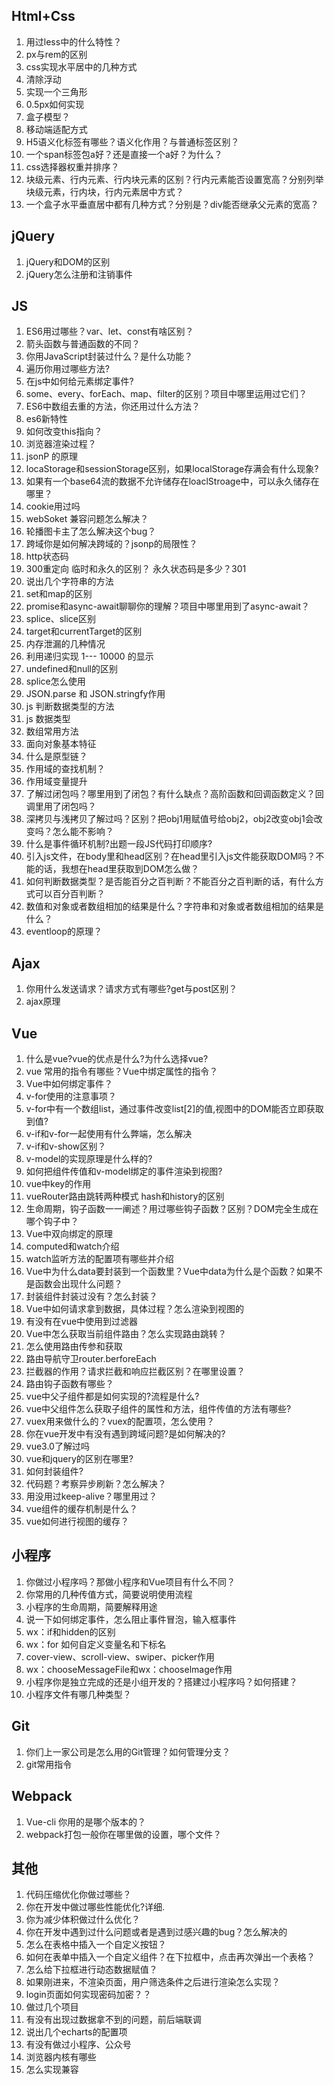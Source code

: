 ## Html+Css

1. 用过less中的什么特性？
2. px与rem的区别
3. css实现水平居中的几种方式
4. 清除浮动
5. 实现一个三角形
6. 0.5px如何实现
7. 盒子模型？
8. 移动端适配方式
9. H5语义化标签有哪些？语义化作用？与普通标签区别？
10. 一个span标签包a好？还是直接一个a好？为什么？
11. css选择器权重并排序？
12. 块级元素、行内元素、行内块元素的区别？行内元素能否设置宽高？分别列举块级元素，行内块，行内元素居中方式？
13. 一个盒子水平垂直居中都有几种方式？分别是？div能否继承父元素的宽高？

## jQuery

1. jQuery和DOM的区别
2. jQuery怎么注册和注销事件

## JS

1. ES6用过哪些？var、let、const有啥区别？
2. 箭头函数与普通函数的不同？
3. 你用JavaScript封装过什么？是什么功能？
4. 遍历你用过哪些方法? 
5. 在js中如何给元素绑定事件?
6. some、every、forEach、map、filter的区别？项目中哪里运用过它们？
7. ES6中数组去重的方法，你还用过什么方法？
8. es6新特性
9. 如何改变this指向？
10. 浏览器渲染过程？
11. jsonP 的原理
12. locaStorage和sessionStorage区别，如果localStorage存满会有什么现象?
13. 如果有一个base64流的数据不允许储存在loaclStroage中，可以永久储存在哪里？
14. cookie用过吗
15. webSoket 兼容问题怎么解决？
16. 轮播图卡主了怎么解决这个bug？
17. 跨域你是如何解决跨域的？jsonp的局限性？
18. http状态码
19. 300重定向 临时和永久的区别？ 永久状态码是多少？301
20. 说出几个字符串的方法
21. set和map的区别
22. promise和async-await聊聊你的理解？项目中哪里用到了async-await？
23. splice、slice区别
24. target和currentTarget的区别
25. 内存泄漏的几种情况
26. 利用递归实现  1--- 10000  的显示
27. undefined和null的区别
28. splice怎么使用
29. JSON.parse 和 JSON.stringfy作用
30. js 判断数据类型的方法
31. js 数据类型
32. 数组常用方法
33. 面向对象基本特征
34. 什么是原型链？
35. 作用域的查找机制？
36. 作用域变量提升
37. 了解过闭包吗？哪里用到了闭包？有什么缺点？高阶函数和回调函数定义？回调里用了闭包吗？
38. 深拷贝与浅拷贝了解过吗？区别？把obj1用赋值号给obj2，obj2改变obj1会改变吗？怎么能不影响？
39. 什么是事件循环机制?出题一段JS代码打印顺序?
40. 引入js文件，在body里和head区别？在head里引入js文件能获取DOM吗？不能的话，我想在head里获取到DOM怎么做？
41. 如何判断数据类型？是否能百分之百判断？不能百分之百判断的话，有什么方式可以百分百判断？
42. 数值和对象或者数组相加的结果是什么？字符串和对象或者数组相加的结果是什么？
43. eventloop的原理？

## Ajax

1. 你用什么发送请求？请求方式有哪些?get与post区别？
2. ajax原理

## Vue

1. 什么是vue?vue的优点是什么?为什么选择vue?
2. vue 常用的指令有哪些？Vue中绑定属性的指令？
3. Vue中如何绑定事件？
4. v-for使用的注意事项？
5. v-for中有一个数组list，通过事件改变list[2]的值,视图中的DOM能否立即获取到值?
6. v-if和v-for一起使用有什么弊端，怎么解决
7. v-if和v-show区别？
8. v-model的实现原理是什么样的?
9. 如何把组件传值和v-model绑定的事件渲染到视图?
10. vue中key的作用
11. vueRouter路由跳转两种模式  hash和history的区别
12. 生命周期，钩子函数一一阐述？用过哪些钩子函数？区别？DOM完全生成在哪个钩子中？
13. Vue中双向绑定的原理
14. computed和watch介绍
15. watch监听方法的配置项有哪些并介绍
16. Vue中为什么data要封装到一个函数里？Vue中data为什么是个函数？如果不是函数会出现什么问题？
17. 封装组件封装过没有？怎么封装？
18. Vue中如何请求拿到数据，具体过程？怎么渲染到视图的
19. 有没有在vue中使用到过滤器
20.  Vue中怎么获取当前组件路由？怎么实现路由跳转？
21. 怎么使用路由传参和获取
22. 路由导航守卫router.berforeEach
23. 拦截器的作用？请求拦截和响应拦截区别？在哪里设置？
24. 路由钩子函数有哪些？
25. vue中父子组件都是如何实现的?流程是什么?
26. vue中父组件怎么获取子组件的属性和方法，组件传值的方法有哪些?
27.  vuex用来做什么的？vuex的配置项，怎么使用？
28. 你在vue开发中有没有遇到跨域问题?是如何解决的?
29. vue3.0了解过吗
30. vue和jquery的区别在哪里?
31. 如何封装组件?
32. 代码题？考察异步刷新？怎么解决？
33. 用没用过keep-alive？哪里用过？
34. vue组件的缓存机制是什么？
35. vue如何进行视图的缓存？

## 小程序

1. 你做过小程序吗？那做小程序和Vue项目有什么不同？
2. 你常用的几种传值方式，简要说明使用流程
3. 小程序的生命周期，简要解释用途
4. 说一下如何绑定事件，怎么阻止事件冒泡，输入框事件
5. wx：if和hidden的区别
6. wx：for 如何自定义变量名和下标名
7. cover-view、scroll-view、swiper、picker作用
8. wx：chooseMessageFile和wx：chooselmage作用
9. 小程序你是独立完成的还是小组开发的？搭建过小程序吗？如何搭建？
10. 小程序文件有哪几种类型？

## Git

1. 你们上一家公司是怎么用的Git管理？如何管理分支？
2. git常用指令

## Webpack

1. Vue-cli 你用的是哪个版本的？
2. webpack打包一般你在哪里做的设置，哪个文件？

## 其他

1. 代码压缩优化你做过哪些？
2. 你在开发中做过哪些性能优化?详细.
3. 你为减少体积做过什么优化？
4. 你在开发中遇到过什么问题或者是遇到过感兴趣的bug？怎么解决的
5. 怎么在表格中插入一个自定义按钮？
6. 如何在表单中插入一个自定义组件？在下拉框中，点击再次弹出一个表格？
7. 怎么给下拉框进行动态数据赋值？
8. 如果刚进来，不渲染页面，用户筛选条件之后进行渲染怎么实现？ 
9. login页面如何实现密码加密？？
10. 做过几个项目
11. 有没有出现过数据拿不到的问题，前后端联调
12. 说出几个echarts的配置项
13. 有没有做过小程序、公众号
14. 浏览器内核有哪些
15. 怎么实现兼容